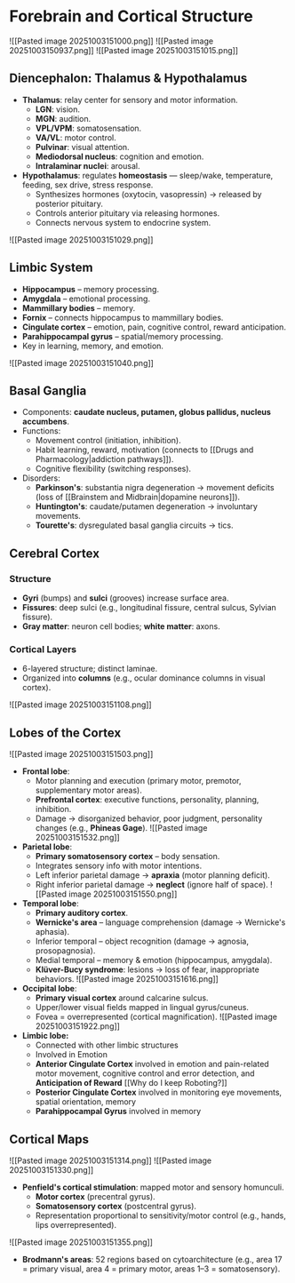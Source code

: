 # **Forebrain and Cortical Structure**

![[Pasted image 20251003151000.png]]
![[Pasted image 20251003150937.png]]
![[Pasted image 20251003151015.png]]
## **Diencephalon: Thalamus & Hypothalamus**
- **Thalamus**: relay center for sensory and motor information.
    - **LGN**: vision.
    - **MGN**: audition.
    - **VPL/VPM**: somatosensation.
    - **VA/VL**: motor control.
    - **Pulvinar**: visual attention.
    - **Mediodorsal nucleus**: cognition and emotion.
    - **Intralaminar nuclei**: arousal.
- **Hypothalamus**: regulates **homeostasis** — sleep/wake, temperature, feeding, sex drive, stress response.
    - Synthesizes hormones (oxytocin, vasopressin) → released by posterior pituitary.
    - Controls anterior pituitary via releasing hormones.
    - Connects nervous system to endocrine system.

![[Pasted image 20251003151029.png]]
## **Limbic System**
- **Hippocampus** – memory processing.
- **Amygdala** – emotional processing.
- **Mammillary bodies** – memory.
- **Fornix** – connects hippocampus to mammillary bodies.
- **Cingulate cortex** – emotion, pain, cognitive control, reward anticipation.
- **Parahippocampal gyrus** – spatial/memory processing.
- Key in learning, memory, and emotion.

![[Pasted image 20251003151040.png]]
## **Basal Ganglia**
- Components: **caudate nucleus, putamen, globus pallidus, nucleus accumbens**.
- Functions:
    - Movement control (initiation, inhibition).
    - Habit learning, reward, motivation (connects to [[Drugs and Pharmacology|addiction pathways]]).
    - Cognitive flexibility (switching responses).
- Disorders:
    - **Parkinson's**: substantia nigra degeneration → movement deficits (loss of [[Brainstem and Midbrain|dopamine neurons]]).
    - **Huntington's**: caudate/putamen degeneration → involuntary movements.
    - **Tourette's**: dysregulated basal ganglia circuits → tics.

## **Cerebral Cortex**
### Structure
- **Gyri** (bumps) and **sulci** (grooves) increase surface area.
- **Fissures**: deep sulci (e.g., longitudinal fissure, central sulcus, Sylvian fissure).
- **Gray matter**: neuron cell bodies; **white matter**: axons.
### Cortical Layers
- 6-layered structure; distinct laminae.
- Organized into **columns** (e.g., ocular dominance columns in visual cortex).

![[Pasted image 20251003151108.png]]
## **Lobes of the Cortex**
![[Pasted image 20251003151503.png]]
- **Frontal lobe**:
    - Motor planning and execution (primary motor, premotor, supplementary motor areas).
    - **Prefrontal cortex**: executive functions, personality, planning, inhibition.
    - Damage → disorganized behavior, poor judgment, personality changes (e.g., **Phineas Gage**).
![[Pasted image 20251003151532.png]]
- **Parietal lobe**:
    - **Primary somatosensory cortex** – body sensation.
    - Integrates sensory info with motor intentions.
    - Left inferior parietal damage → **apraxia** (motor planning deficit).
    - Right inferior parietal damage → **neglect** (ignore half of space).
![[Pasted image 20251003151550.png]]
- **Temporal lobe**:
    - **Primary auditory cortex**.
    - **Wernicke's area** – language comprehension (damage → Wernicke's aphasia).
    - Inferior temporal – object recognition (damage → agnosia, prosopagnosia).
    - Medial temporal – memory & emotion (hippocampus, amygdala).
    - **Klüver-Bucy syndrome**: lesions → loss of fear, inappropriate behaviors.
![[Pasted image 20251003151616.png]]
- **Occipital lobe**:
    - **Primary visual cortex** around calcarine sulcus.
    - Upper/lower visual fields mapped in lingual gyrus/cuneus.
    - Fovea = overrepresented (cortical magnification).
![[Pasted image 20251003151922.png]]
- **Limbic lobe:**
	- Connected with other limbic structures
	- Involved in Emotion
	- **Anterior Cingulate Cortex** involved in emotion and pain-related motor movement, cognitive control and error detection, and **Anticipation of Reward** [[Why do I keep Roboting?]]
	- **Posterior Cingulate Cortex** involved in monitoring eye movements, spatial orientation, memory
	- **Parahippocampal Gyrus** involved in memory
## **Cortical Maps**
![[Pasted image 20251003151314.png]]
![[Pasted image 20251003151330.png]]
- **Penfield's cortical stimulation**: mapped motor and sensory homunculi.
    - **Motor cortex** (precentral gyrus).
    - **Somatosensory cortex** (postcentral gyrus).
    - Representation proportional to sensitivity/motor control (e.g., hands, lips overrepresented).

![[Pasted image 20251003151355.png]]
- **Brodmann's areas**: 52 regions based on cytoarchitecture (e.g., area 17 = primary visual, area 4 = primary motor, areas 1–3 = somatosensory).